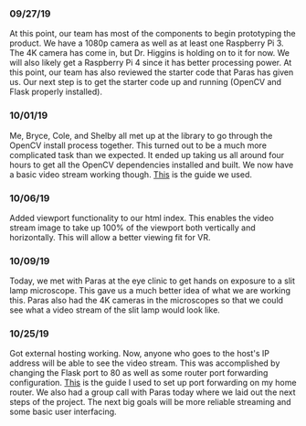 ### 09/27/19
At this point, our team has most of the components to begin prototyping the product. We have a 1080p camera as well as at least one Raspberry Pi 3. The 4K camera has come in, but Dr. Higgins is holding on to it for now. We will also likely get a Raspberry Pi 4 since it has better processing power. At this point, our team has also reviewed the starter code that Paras has given us. Our next step is to get the starter code up and running (OpenCV and Flask properly installed).

### 10/01/19
Me, Bryce, Cole, and Shelby all met up at the library to go through the OpenCV install process together. This turned out to be a much more complicated task than we expected. It ended up taking us all around four hours to get all the OpenCV dependencies installed and built. We now have a basic video stream working though. [This](https://www.pyimagesearch.com/2018/08/17/install-opencv-4-on-macos/) is the guide we used.

### 10/06/19
Added viewport functionality to our html index. This enables the video stream image to take up 100% of the viewport both vertically and horizontally. This will allow a better viewing fit for VR.

### 10/09/19
Today, we met with Paras at the eye clinic to get hands on exposure to a slit lamp microscope. This gave us a much better idea of what we are working this. Paras also had the 4K cameras in the microscopes so that we could see what a video stream of the slit lamp would look like.

### 10/25/19
Got external hosting working. Now, anyone who goes to the host's IP address will be able to see the video stream. This was accomplished by changing the Flask port to 80 as well as some router port forwarding configuration. [This](https://www.noip.com/support/knowledgebase/general-port-forwarding-guide/) is the guide I used to set up port forwarding on my home router. We also had a group call with Paras today where we laid out the next steps of the project. The next big goals will be more reliable streaming and some basic user interfacing.
